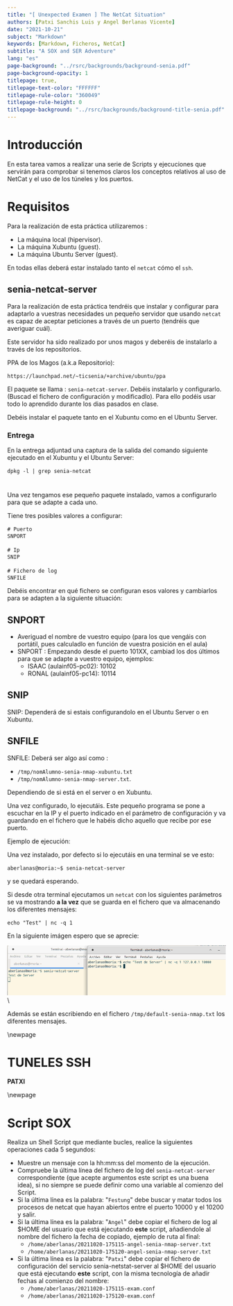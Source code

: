 ```yaml
---
title: "[ Unexpected Examen ] The NetCat Situation"
authors: [Patxi Sanchis Luis y Angel Berlanas Vicente]
date: "2021-10-21"
subject: "Markdown"
keywords: [Markdown, Ficheros, NetCat]
subtitle: "A SOX and SER Adventure"
lang: "es"
page-background: "../rsrc/backgrounds/background-senia.pdf"
page-background-opacity: 1
titlepage: true,
titlepage-text-color: "FFFFFF"
titlepage-rule-color: "360049"
titlepage-rule-height: 0
titlepage-background: "../rsrc/backgrounds/background-title-senia.pdf"
---
```


# Introducción

En esta tarea vamos a realizar una serie de Scripts y ejecuciones que servirán para comprobar
si tenemos claros los conceptos relativos al uso de NetCat y el uso de los túneles y los puertos.

# Requisitos

Para la realización de esta práctica utilizaremos :

- La máquina local (hipervisor).
- La máquina Xubuntu (guest).
- La máquina Ubuntu Server (guest).

En todas ellas deberá estar instalado tanto el `netcat` cómo el `ssh`. 

## senia-netcat-server

Para la realización de esta práctica tendréis que instalar y configurar para adaptarlo a vuestras necesidades 
un pequeño servidor que usando `netcat` es capaz de aceptar peticiones a través de un puerto (tendréis que averiguar cuál).

Este servidor ha sido realizado por unos magos y deberéis de instalarlo a través de los repositorios.

PPA de los Magos (a.k.a Repositorio):

```shell
https://launchpad.net/~ticsenia/+archive/ubuntu/ppa
```

El paquete se llama : `senia-netcat-server`. Debéis instalarlo y configurarlo. (Buscad el fichero de configuración y modificadlo).
Para ello podéis usar todo lo aprendido durante los dias pasados en clase.

Debéis instalar el paquete tanto en el Xubuntu como en el Ubuntu Server.

### Entrega 

En la entrega adjuntad una captura de la salida del comando siguiente ejecutado en el Xubuntu y el Ubuntu Server:

```shell
dpkg -l | grep senia-netcat
```

# 

Una vez tengamos ese pequeño paquete instalado, vamos a configurarlo para que se adapte a cada uno. 

Tiene tres posibles valores a configurar:

```shell
# Puerto
SNPORT

# Ip
SNIP

# Fichero de log
SNFILE
```

Debéis encontrar en qué fichero se configuran esos valores y cambiarlos para se adapten a la siguiente situación:

## SNPORT

* Averiguad el nombre de vuestro equipo (para los que vengáis con portátil, pues calculadlo en función de vuestra posición en el aula)
* SNPORT : Empezando desde el puerto 101XX, cambiad los dos últimos para que se adapte a vuestro equipo, ejemplos:
  * ISAAC (aulainf05-pc02): 10102
  * RONAL (aulainf05-pc14): 10114

## SNIP

SNIP: Dependerá de si estais configurandolo en el Ubuntu Server o en Xubuntu.

## SNFILE

SNFILE: Deberá ser algo así como : 

* `/tmp/nomAlumno-senia-nmap-xubuntu.txt` 
* `/tmp/nomAlumno-senia-nmap-server.txt`.

Dependiendo de si está en el server o en Xubuntu.

Una vez configurado, lo ejecutáis. Este pequeño programa se pone a escuchar en la IP y el puerto indicado en el parámetro de configuración y va guardando en el fichero que le habéis dicho aquello que recibe por ese puerto.

Ejemplo de ejecución:

Una vez instalado, por defecto si lo ejecutáis en una terminal se ve esto:
```shell
aberlanas@moria:~$ senia-netcat-server 

``` 
y se quedará esperando.

Si desde otra terminal ejecutamos un `netcat` con los siguientes parámetros se va mostrando **a la vez** que se guarda en el fichero que va almacenando los diferentes mensajes:

```shell
echo "Test" | nc -q 1 
```

En la siguiente imágen espero que se aprecie:

![Senia-netcat](imgs/senia-netcat-server.png)\

Además se están escribiendo en el fichero `/tmp/default-senia-nmap.txt` los diferentes mensajes.

\newpage
# TUNELES SSH

**PATXI**


\newpage
# Script SOX

Realiza un Shell Script que mediante bucles, realice la siguientes operaciones cada 5 segundos:

* Muestre un mensaje con la hh:mm:ss del momento de la ejecución.
* Compruebe la última línea del fichero de log del `senia-netcat-server` correspondiente (que acepte argumentos este script es una buena idea), si no siempre se puede definir como una variable al comienzo del Script.
* Si la última línea es la palabra: "`Festung`" debe buscar y matar todos los procesos de netcat que hayan abiertos entre el puerto 10000 y el 10200 y salir.
* Si la última línea es la palabra: "`Angel`" debe copiar el fichero de log al $HOME del usuario que está ejecutando **este** script, añadiendole al nombre del fichero la fecha de copiado, ejemplo de ruta al final:
  * `/home/aberlanas/20211020-175115-angel-senia-nmap-server.txt`
  * `/home/aberlanas/20211020-175120-angel-senia-nmap-server.txt`
* Si la última línea es la palabra: "`Patxi`" debe copiar el fichero de configuración del servicio senia-netstat-server al $HOME del usuario que está ejecutando **este** script, con la misma tecnología de añadir fechas al comienzo del nombre:
  * `/home/aberlanas/20211020-175115-exam.conf`
  * `/home/aberlanas/20211020-175120-exam.conf`
